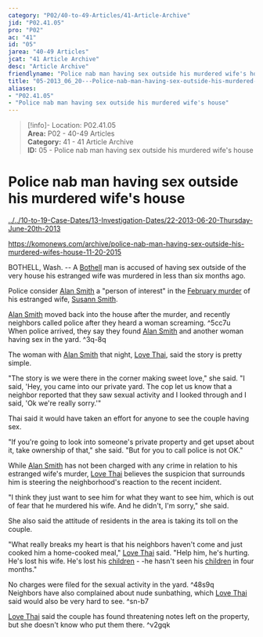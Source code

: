 ```yaml
---  
category: "P02/40-to-49-Articles/41-Article-Archive"  
jid: "P02.41.05"  
pro: "P02"  
ac: "41"  
id: "05"  
jarea: "40-49 Articles"  
jcat: "41 Article Archive"  
desc: "Article Archive"  
friendlyname: "Police nab man having sex outside his murdered wife's house"  
title: "05-2013_06_20---Police-nab-man-having-sex-outside-his-murdered-wife_s-house"  
aliases:   
- "P02.41.05"  
- "Police nab man having sex outside his murdered wife's house"  
---  
```

>[!info]- Location: P02.41.05  
>**Area:** P02 - 40-49 Articles  
>**Category:** 41 - 41 Article Archive  
>**ID:** 05 - Police nab man having sex outside his murdered wife's house  
  
# Police nab man having sex outside his murdered wife's house  
  
  
  
[../../10-to-19-Case-Dates/13-Investigation-Dates/22-2013-06-20-Thursday-June-20th-2013](../../10-to-19-Case-Dates/13-Investigation-Dates/22-2013-06-20-Thursday-June-20th-2013.md#)  
  
<https://komonews.com/archive/police-nab-man-having-sex-outside-his-murdered-wifes-house-11-20-2015>  
  
BOTHELL, Wash. -- A [Bothell](../../50-to-59-Investigation/52-Key-Locations/05-Bothell.md#) man is accused of having sex outside of the very house his estranged wife was murdered in less than six months ago.    
  
    
  
Police consider [Alan Smith](../../70-to-79-People/72-Suspects-and-People-of-Interest/02-Alan-Smith.md#) a "person of interest" in the [February murder](http://www.komonews.com/news/local/Medical-examiner-Bothell-mom-was-killed-by-injuries-to-the-head-191452901.html) of his estranged wife, [Susann Smith](../../70-to-79-People/71-Victims/02-Susann-Smith.md#).    
  
    
  
[Alan Smith](../../70-to-79-People/72-Suspects-and-People-of-Interest/02-Alan-Smith.md#.md#) moved back into the house after the murder, and recently neighbors called police after they heard a woman screaming. ^5cc7u    
When police arrived, they say they found [Alan Smith](../../70-to-79-People/72-Suspects-and-People-of-Interest/02-Alan-Smith.md#.md#.md#) and another woman having sex in the yard. ^3q-8q  
  
    
  
The woman with [Alan Smith](../../70-to-79-People/72-Suspects-and-People-of-Interest/02-Alan-Smith.md#.md#.md#.md#) that night, [Love Thai](../../70-to-79-People/73-Family-and-Friends/03-Love-Thai.md#), said the story is pretty simple.    
  
    
  
"The story is we were there in the corner making sweet love," she said. "I said, 'Hey, you came into our private yard. The cop let us know that a neighbor reported that they saw sexual activity and I looked through and I said, 'Ok we're really sorry.'"    
  
    
  
Thai said it would have taken an effort for anyone to see the couple having sex.    
  
    
  
"If you're going to look into someone's private property and get upset about it, take ownership of that," she said. "But for you to call police is not OK."    
  
    
  
While [Alan Smith](../../70-to-79-People/72-Suspects-and-People-of-Interest/02-Alan-Smith.md#.md#.md#.md#.md#) has not been charged with any crime in relation to his estranged wife's murder, [Love Thai](../../70-to-79-People/73-Family-and-Friends/03-Love-Thai.md#.md#) believes the suspicion that surrounds him is steering the neighborhood's reaction to the recent incident.    
  
    
  
"I think they just want to see him for what they want to see him, which is out of fear that he murdered his wife. And he didn't, I'm sorry," she said.    
  
    
  
She also said the attitude of residents in the area is taking its toll on the couple.    
  
    
  
"What really breaks my heart is that his neighbors haven't come and just cooked him a home-cooked meal," [Love Thai](../../70-to-79-People/73-Family-and-Friends/03-Love-Thai.md#.md#.md#) said. "Help him, he's hurting. He's lost his wife. He's lost his [children](../../70-to-79-People/73-Family-and-Friends/08-Children.md#) - -he hasn't seen his [children](../../70-to-79-People/73-Family-and-Friends/08-Children.md#) in four months."    
  
    
  
No charges were filed for the sexual activity in the yard. ^48s9q    
Neighbors have also complained about nude sunbathing, which [Love Thai](../../70-to-79-People/73-Family-and-Friends/03-Love-Thai.md#.md#.md#.md#) said would also be very hard to see. ^sn-b7  
  
    
  
[Love Thai](../../70-to-79-People/73-Family-and-Friends/03-Love-Thai.md#.md#.md#.md#.md#) said the couple has found threatening notes left on the property, but she doesn't know who put them there. ^v2gqk  

